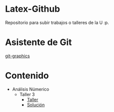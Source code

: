 # Latex-Github
Repositorio para subir trabajos o talleres de la U :p.

# Asistente de Git
[git-graphics](https://github.com/TheWolf1205/git-graphics)

# Contenido
- Análisis Númerico
    - Taller 3
        - [Taller](./Analisis-numerico/Taller-3/Taller3.pdf)
        - [Solución](./Analisis-numerico/Taller-3/Tex/main.pdf)
